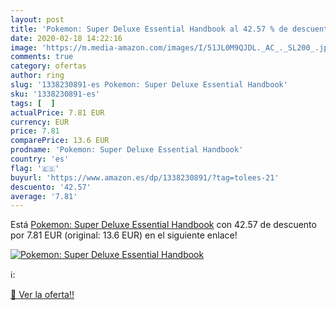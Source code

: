 ```yaml
---
layout: post
title: 'Pokemon: Super Deluxe Essential Handbook al 42.57 % de descuento'
date: 2020-02-18 14:22:16
image: 'https://m.media-amazon.com/images/I/51JL0M9QJDL._AC_._SL200_.jpg'
comments: true
category: ofertas
author: ring
slug: '1338230891-es Pokemon: Super Deluxe Essential Handbook'
sku: '1338230891-es'
tags: [  ]
actualPrice: 7.81 EUR
currency: EUR
price: 7.81
comparePrice: 13.6 EUR
prodname: 'Pokemon: Super Deluxe Essential Handbook'
country: 'es'
flag: '🇪🇸'
buyurl: 'https://www.amazon.es/dp/1338230891/?tag=tolees-21'
descuento: '42.57'
average: '7.81'
---
```


Está [Pokemon: Super Deluxe Essential Handbook](https://www.amazon.es/dp/1338230891/?tag=tolees-21) con 42.57 de descuento por 7.81 EUR (original: 13.6 EUR) en el siguiente enlace!

[![Pokemon: Super Deluxe Essential Handbook](https://m.media-amazon.com/images/I/51JL0M9QJDL._AC_._SL200_.jpg)](https://www.amazon.es/dp/1338230891/?tag=tolees-21)

ℹ️:


[🛒 Ver la oferta!!](https://www.amazon.es/dp/1338230891/?tag=tolees-21)
